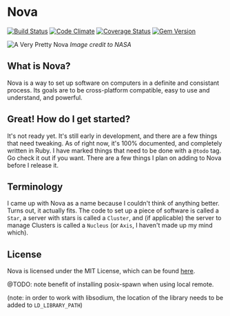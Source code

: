 # Nova
[![Build Status](https://travis-ci.org/redjazz96/nova.png?branch=master)](https://travis-ci.org/redjazz96/nova) [![Code Climate](https://codeclimate.com/github/redjazz96/nova.png)](https://codeclimate.com/github/redjazz96/nova) [![Coverage Status](https://coveralls.io/repos/redjazz96/nova/badge.png?branch=master)](https://coveralls.io/r/redjazz96/nova?branch=master) [![Gem Version](https://badge.fury.io/rb/nova.png)](http://badge.fury.io/rb/nova)

![A Very Pretty Nova](http://i.imgur.com/48AoWKo.jpg)
*Image credit to NASA*

## What is Nova?
Nova is a way to set up software on computers in a definite and consistant process.
Its goals are to be cross-platform compatible, easy to use and understand, and
powerful.

## Great! How do I get started?
It's not ready yet. It's still early in development, and there are a few things that need
tweaking. As of right now, it's 100% documented, and completely written in Ruby.
I have marked things that need to be done with a `@todo` tag. Go check it out if you want.
There are a few things I plan on adding to Nova before I release it.

## Terminology
I came up with Nova as a name because I couldn't think of anything better. Turns out, it actually
fits. The code to set up a piece of software is called a `Star`, a server with stars is called a
`Cluster`, and (if applicable) the server to manage Clusters is called a `Nucleus` (or
`Axis`, I haven't made up my mind which).

## License
Nova is licensed under the MIT License, which can be found [here](LICENSE).

@TODO: note benefit of installing posix-spawn when using local remote.

(note: in order to work with libsodium, the location of the library needs to be added to `LD_LIBRARY_PATH`)
